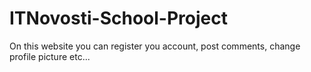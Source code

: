 # ITNovosti-School-Project
On this website you can register you account, post comments, change profile picture etc... 
